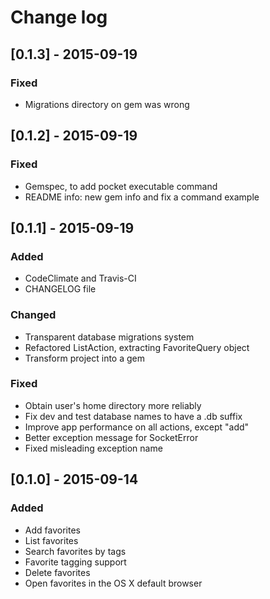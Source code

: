# Change log

## [0.1.3] - 2015-09-19
### Fixed
- Migrations directory on gem was wrong

## [0.1.2] - 2015-09-19
### Fixed
- Gemspec, to add pocket executable command
- README info: new gem info and fix a command example

## [0.1.1] - 2015-09-19
### Added
- CodeClimate and Travis-CI
- CHANGELOG file

### Changed
- Transparent database migrations system
- Refactored ListAction, extracting FavoriteQuery object
- Transform project into a gem

### Fixed
- Obtain user's home directory more reliably
- Fix dev and test database names to have a .db suffix
- Improve app performance on all actions, except "add"
- Better exception message for SocketError
- Fixed misleading exception name

## [0.1.0] - 2015-09-14
### Added
- Add favorites
- List favorites
- Search favorites by tags
- Favorite tagging support
- Delete favorites
- Open favorites in the OS X default browser
